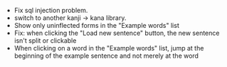 - Fix sql injection problem.
- switch to another kanji -> kana library.
- Show only uninflected forms in the "Example words" list
- Fix: when clicking the "Load new sentence" button, the new sentence isn't split or clickable
- When clicking on a word in the "Example words" list, jump at the beginning of the example sentence and not merely at the word